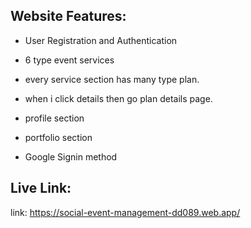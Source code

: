 ## Website Features:

- User Registration and Authentication

- 6 type event services

- every service section has many type plan.

- when i click details then go plan details page.

- profile section

- portfolio section

- Google Signin method

## Live Link:

link: https://social-event-management-dd089.web.app/
